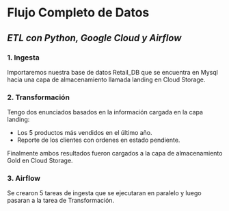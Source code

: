 # Flujo Completo de Datos
## _ETL con Python, Google Cloud y Airflow_

### 1. Ingesta
Importaremos nuestra base de datos Retail_DB que se encuentra en Mysql hacia una capa de almacenamiento llamada landing en Cloud Storage. 
### 2. Transformación
Tengo dos enunciados basados en la información cargada en la capa landing:
- Los 5 productos más vendidos en el último año.
- Reporte de los clientes con ordenes en estado pendiente.

Finalmente ambos resultados fueron cargados  a la capa de almacenamiento Gold en Cloud Storage.
### 3. Airflow
Se crearon 5 tareas de ingesta que se ejecutaran en paralelo y luego pasaran a la tarea de Transformación.
